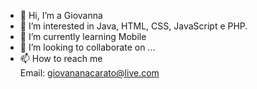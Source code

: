 - 👋 Hi, I’m  a Giovanna
- 👀 I’m interested in Java, HTML, CSS, JavaScript e PHP.
- 🌱 I’m currently learning  Mobile
- 💞️ I’m looking to collaborate on ...
- 📫 How to reach me  
Email: giovananacarato@live.com


<!---
gihnacarato/gihnacarato is a ✨ special ✨ repository because its `README.md` (this file) appears on your GitHub profile.
You can click the Preview link to take a look at your changes.
--->

